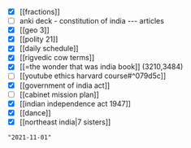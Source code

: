 - [x] [[fractions]]
- [ ] anki deck - constitution of india --- articles
- [x] [[geo 3]]
- [x] [[polity 21]]
- [x] [[daily schedule]]
- [x] [[rigvedic cow terms]]
- [x] [[=the wonder that was india book]] (3210,3484)
- [ ] [[youtube ethics harvard course#^079d5c]]
- [x] [[government of india act]]
- [ ] [[cabinet mission plan]]
- [x] [[indian independence act 1947]]
- [x] [[dance]]
- [x] [[northeast india|7 sisters]]

```query 2021-10-12 18:07
"2021-11-01"
```